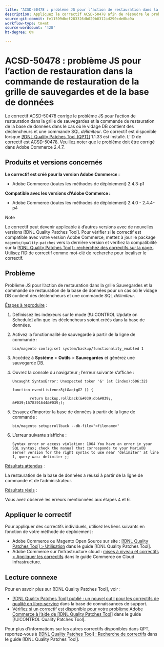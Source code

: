 ```yaml
---
title: "ACSD-50478 : problème JS pour l’action de restauration dans la grille de sauvegardes et la commande de restauration de base de données"
description: Appliquez le correctif ACSD-50478 afin de résoudre le problème JS pour l’action de restauration dans la grille de sauvegardes et la commande de restauration de la base de données dans le cas où le vidage DB contient des déclencheurs et une commande SQL *délimiteur*.
source-git-commit: fe11599dbef283326db029b0312ad290cde0ba0a
workflow-type: tm+mt
source-wordcount: '428'
ht-degree: 0%

---
```


# ACSD-50478 : problème JS pour l’action de restauration dans la commande de restauration de la grille de sauvegardes et de la base de données

Le correctif ACSD-50478 corrige le problème JS pour l’action de restauration dans la grille de sauvegardes et la commande de restauration de la base de données dans le cas où le vidage DB contient des déclencheurs et une commande SQL *délimiteur*. Ce correctif est disponible lorsque [[!DNL Quality Patches Tool (QPT)]](https://experienceleague.adobe.com/en/docs/commerce-knowledge-base/kb/announcements/commerce-announcements/magento-quality-patches-released-new-tool-to-self-serve-quality-patches) 1.1.33 est installé. L’ID de correctif est ACSD-50478. Veuillez noter que le problème doit être corrigé dans Adobe Commerce 2.4.7.

## Produits et versions concernés

**Le correctif est créé pour la version Adobe Commerce :**

* Adobe Commerce (toutes les méthodes de déploiement) 2.4.3-p1

**Compatible avec les versions d’Adobe Commerce :**

* Adobe Commerce (toutes les méthodes de déploiement) 2.4.0 - 2.4.4-p4

>[!NOTE]
>
>Le correctif peut devenir applicable à d’autres versions avec de nouvelles versions [!DNL Quality Patches Tool]. Pour vérifier si le correctif est compatible avec votre version Adobe Commerce, mettez à jour le package `magento/quality-patches` vers la dernière version et vérifiez la compatibilité sur la [[!DNL Quality Patches Tool] : recherchez des correctifs sur la page ](https://experienceleague.adobe.com/tools/commerce-quality-patches/index.html). Utilisez l’ID de correctif comme mot-clé de recherche pour localiser le correctif.

## Problème

Problème JS pour l’action de restauration dans la grille Sauvegardes et la commande de restauration de la base de données pour un cas où le vidage DB contient des déclencheurs et une commande SQL *délimiteur*.

<u>Étapes à reproduire</u> :

1. Définissez les indexeurs sur le mode [!UICONTROL Update on Schedule] afin que les déclencheurs soient créés dans la base de données.
1. Activez la fonctionnalité de sauvegarde à partir de la ligne de commande :

   `bin/magento config:set system/backup/functionality_enabled 1`

1. Accédez à **Système** > **Outils** > **Sauvegardes** et générez une sauvegarde DB.
1. Ouvrez la console du navigateur ; l’erreur suivante s’affiche :

   ```
   Uncaught SyntaxError: Unexpected token '&' (at (index):606:32)
   
   function eventListener8jtGaqtgG2 () {
   
           return backup.rollback(&#039;db&#039;, &#039;1678391644&#039;);
   ```

1. Essayez d’importer la base de données à partir de la ligne de commande :

   `bin/magento setup:rollback --db-file="<filename>"`

1. L’erreur suivante s’affiche :

   ```
   Syntax error or access violation: 1064 You have an error in your SQL syntax; check the manual that corresponds to your MariaDB server version for the right syntax to use near 'delimiter' at line 1, query was: delimiter ;;
   ```

<u>Résultats attendus</u> :

La restauration de la base de données a réussi à partir de la ligne de commande et de l’administrateur.

<u>Résultats réels</u> :

Vous avez observé les erreurs mentionnées aux étapes 4 et 6.

## Appliquer le correctif

Pour appliquer des correctifs individuels, utilisez les liens suivants en fonction de votre méthode de déploiement :

* Adobe Commerce ou Magento Open Source sur site : [[!DNL Quality Patches Tool] > Utilisation](/help/tools/quality-patches-tool/usage.md) dans le guide [!DNL Quality Patches Tool].
* Adobe Commerce sur l’infrastructure cloud : [mises à niveau et correctifs > Appliquer les correctifs](https://experienceleague.adobe.com/docs/commerce-cloud-service/user-guide/develop/upgrade/apply-patches.html) dans le guide Commerce on Cloud Infrastructure.

## Lecture connexe

Pour en savoir plus sur [!DNL Quality Patches Tool], voir :

* [[!DNL Quality Patches Tool] publié : un nouvel outil pour les correctifs de qualité en libre-service](https://experienceleague.adobe.com/en/docs/commerce-knowledge-base/kb/announcements/commerce-announcements/magento-quality-patches-released-new-tool-to-self-serve-quality-patches) dans la base de connaissances de support.
* [Vérifiez si un correctif est disponible pour votre problème Adobe Commerce à l’aide de  [!DNL Quality Patches Tool]](/help/tools/quality-patches-tool/patches-available-in-qpt/check-patch-for-magento-issue-with-magento-quality-patches.md) dans le guide [!UICONTROL Quality Patches Tool].


Pour plus d&#39;informations sur les autres correctifs disponibles dans QPT, reportez-vous à [[!DNL Quality Patches Tool] : Recherche de correctifs](https://experienceleague.adobe.com/tools/commerce-quality-patches/index.html) dans le guide [!DNL Quality Patches Tool].
